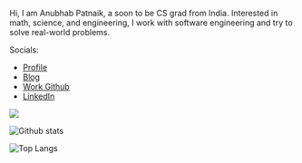 Hi, I am Anubhab Patnaik, a soon to be CS grad from India. Interested in math, science, and engineering, I work with software engineering and try to solve real-world problems.

Socials:

* [Profile](https://anubhavp.dev)
* [Blog](https://anubhavp.dev/blog)
* [Work Github](https://www.github.com/anubhab-patnaik)
* [LinkedIn](https://www.linkedin.com/in/anubhabpatnaik0530/)

<img src="https://komarev.com/ghpvc/?username=fuzzymfx">

![Github stats](https://github-readme-stats.vercel.app/api?username=fuzzymfx&layout=compact&hide=html&theme=graywhite)

![Top Langs](https://github-readme-stats.vercel.app/api/top-langs/?username=fuzzymfx&layout=compact&theme=graywhite)
